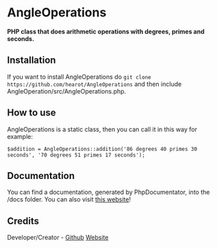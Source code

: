 # AngleOperations
**PHP class that does arithmetic operations with degrees, primes and seconds.**

## Installation

If you want to install AngleOperations do `git clone https://github.com/hearot/AngleOperations` and then include AngleOperation/src/AngleOperations.php.

## How to use

AngleOperations is a static class, then you can call it in this way for example:
```
$addition = AngleOperations::addition('86 degrees 40 primes 30 seconds', '70 degrees 51 primes 17 seconds');
```

## Documentation

You can find a documentation, generated by PhpDocumentator, into the /docs folder. You can also visit [this website](https://hearot.it/AngleOperations)!

## Credits

Developer/Creator - [Github](https://github.com/hearot) [Website](https://hearot.it)
